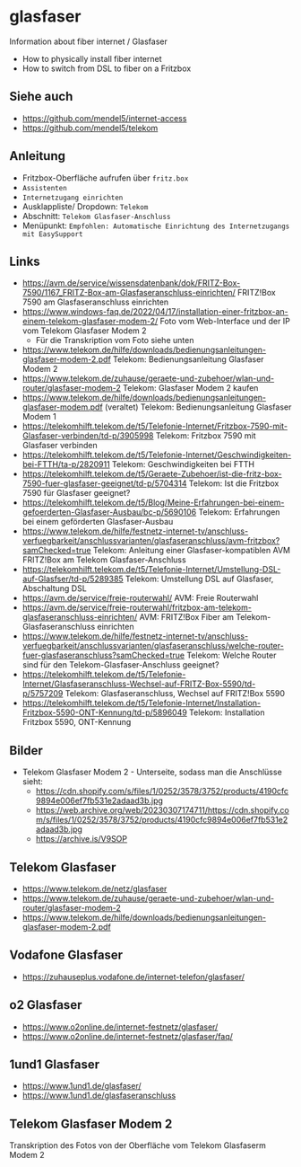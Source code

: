 # glasfaser
Information about fiber internet / Glasfaser
- How to physically install fiber internet
- How to switch from DSL to fiber on a Fritzbox

## Siehe auch
- https://github.com/mendel5/internet-access
- https://github.com/mendel5/telekom

## Anleitung
- Fritzbox-Oberfläche aufrufen über `fritz.box`
- `Assistenten`
- `Internetzugang einrichten`
- Ausklappliste/ Dropdown: `Telekom`
- Abschnitt: `Telekom Glasfaser-Anschluss`
- Menüpunkt: `Empfohlen: Automatische Einrichtung des Internetzugangs mit EasySupport`

## Links
- https://avm.de/service/wissensdatenbank/dok/FRITZ-Box-7590/1167_FRITZ-Box-am-Glasfaseranschluss-einrichten/ FRITZ!Box 7590 am Glasfaseranschluss einrichten
- https://www.windows-faq.de/2022/04/17/installation-einer-fritzbox-an-einem-telekom-glasfaser-modem-2/ Foto vom Web-Interface und der IP vom Telekom Glasfaser Modem 2
  - Für die Transkription vom Foto siehe unten
- https://www.telekom.de/hilfe/downloads/bedienungsanleitungen-glasfaser-modem-2.pdf Telekom: Bedienungsanleitung Glasfaser Modem 2
- https://www.telekom.de/zuhause/geraete-und-zubehoer/wlan-und-router/glasfaser-modem-2 Telekom: Glasfaser Modem 2 kaufen
- https://www.telekom.de/hilfe/downloads/bedienungsanleitungen-glasfaser-modem.pdf (veraltet) Telekom: Bedienungsanleitung Glasfaser Modem 1
- https://telekomhilft.telekom.de/t5/Telefonie-Internet/Fritzbox-7590-mit-Glasfaser-verbinden/td-p/3905998 Telekom: Fritzbox 7590 mit Glasfaser verbinden
- https://telekomhilft.telekom.de/t5/Telefonie-Internet/Geschwindigkeiten-bei-FTTH/ta-p/2820911 Telekom: Geschwindigkeiten bei FTTH
- https://telekomhilft.telekom.de/t5/Geraete-Zubehoer/ist-die-fritz-box-7590-fuer-glasfaser-geeignet/td-p/5704314 Telekom: Ist die Fritzbox 7590 für Glasfaser geeignet?
- https://telekomhilft.telekom.de/t5/Blog/Meine-Erfahrungen-bei-einem-gefoerderten-Glasfaser-Ausbau/bc-p/5690106 Telekom: Erfahrungen bei einem geförderten Glasfaser-Ausbau
- https://www.telekom.de/hilfe/festnetz-internet-tv/anschluss-verfuegbarkeit/anschlussvarianten/glasfaseranschluss/avm-fritzbox?samChecked=true Telekom: Anleitung einer Glasfaser-kompatiblen AVM FRITZ!Box am Telekom Glasfaser-Anschluss
- https://telekomhilft.telekom.de/t5/Telefonie-Internet/Umstellung-DSL-auf-Glasfser/td-p/5289385 Telekom: Umstellung DSL auf Glasfaser, Abschaltung DSL
- https://avm.de/service/freie-routerwahl/ AVM: Freie Routerwahl
- https://avm.de/service/freie-routerwahl/fritzbox-am-telekom-glasfaseranschluss-einrichten/ AVM: FRITZ!Box Fiber am Telekom-Glasfaseranschluss einrichten
- https://www.telekom.de/hilfe/festnetz-internet-tv/anschluss-verfuegbarkeit/anschlussvarianten/glasfaseranschluss/welche-router-fuer-glasfaseranschluss?samChecked=true Telekom: Welche Router sind für den Telekom-Glasfaser-Anschluss geeignet?
- https://telekomhilft.telekom.de/t5/Telefonie-Internet/Glasfaseranschluss-Wechsel-auf-FRITZ-Box-5590/td-p/5757209 Telekom: Glasfaseranschluss, Wechsel auf FRITZ!Box 5590
- https://telekomhilft.telekom.de/t5/Telefonie-Internet/Installation-Fritzbox-5590-ONT-Kennung/td-p/5896049 Telekom: Installation Fritzbox 5590, ONT-Kennung

## Bilder
- Telekom Glasfaser Modem 2 - Unterseite, sodass man die Anschlüsse sieht:
  - https://cdn.shopify.com/s/files/1/0252/3578/3752/products/4190cfc9894e006ef7fb531e2adaad3b.jpg
  - https://web.archive.org/web/20230307174711/https://cdn.shopify.com/s/files/1/0252/3578/3752/products/4190cfc9894e006ef7fb531e2adaad3b.jpg
  - https://archive.is/V9SOP

## Telekom Glasfaser
- https://www.telekom.de/netz/glasfaser
- https://www.telekom.de/zuhause/geraete-und-zubehoer/wlan-und-router/glasfaser-modem-2
- https://www.telekom.de/hilfe/downloads/bedienungsanleitungen-glasfaser-modem-2.pdf

## Vodafone Glasfaser
- https://zuhauseplus.vodafone.de/internet-telefon/glasfaser/

## o2 Glasfaser
- https://www.o2online.de/internet-festnetz/glasfaser/
- https://www.o2online.de/internet-festnetz/glasfaser/faq/

## 1und1 Glasfaser
- https://www.1und1.de/glasfaser/
- https://www.1und1.de/glasfaseranschluss

## Telekom Glasfaser Modem 2
Transkription des Fotos von der Oberfläche vom Telekom Glasfaserm Modem 2


